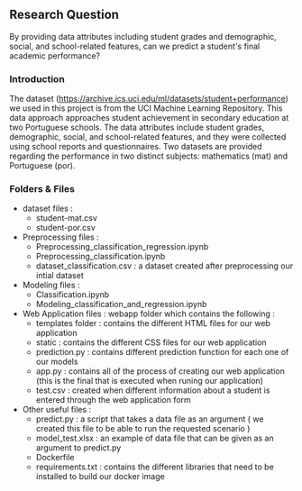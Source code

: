 ## Research Question

By providing data attributes including student grades and demographic, social, and school-related features, can we predict a student's final academic performance? 

### Introduction

The dataset (https://archive.ics.uci.edu/ml/datasets/student+performance) we used in this project is from the UCI Machine Learning Repository. This data approach approaches student achievement in secondary education at two Portuguese schools. The data attributes include student grades, demographic, social, and school-related features, and they were collected using school reports and questionnaires. Two datasets are provided regarding the performance in two distinct subjects: mathematics (mat) and Portuguese (por). 

### Folders & Files 

- dataset files : 
    * student-mat.csv
    * student-por.csv
- Preprocessing files : 
    * Preprocessing_classification_regression.ipynb
    * Preprocessing_classification.ipynb
    * dataset_classification.csv : a dataset created after preprocessing our intial dataset 
- Modeling files :
    * Classification.ipynb
    * Modeling_classification_and_regression.ipynb
- Web Application files : webapp folder which contains the following : 
    * templates folder : contains the different HTML files for our web application
    * static : contains the different CSS files for our web application
    * prediction.py : contains different prediction function for each one of our models 
    * app.py : contains all of the process of creating our web application (this is the final that is executed when runing our application)
    * test.csv : created when different information about a student is entered through the web application form
- Other useful files :
    * predict.py : a script that takes a data file as an argument ( we created this file to be able to run the requested scenario )
    * model_test.xlsx : an example of data file that can be given as an argument to predict.py 
    * Dockerfile
    * requirements.txt : contains the different libraries that need to be installed to build our docker image 

